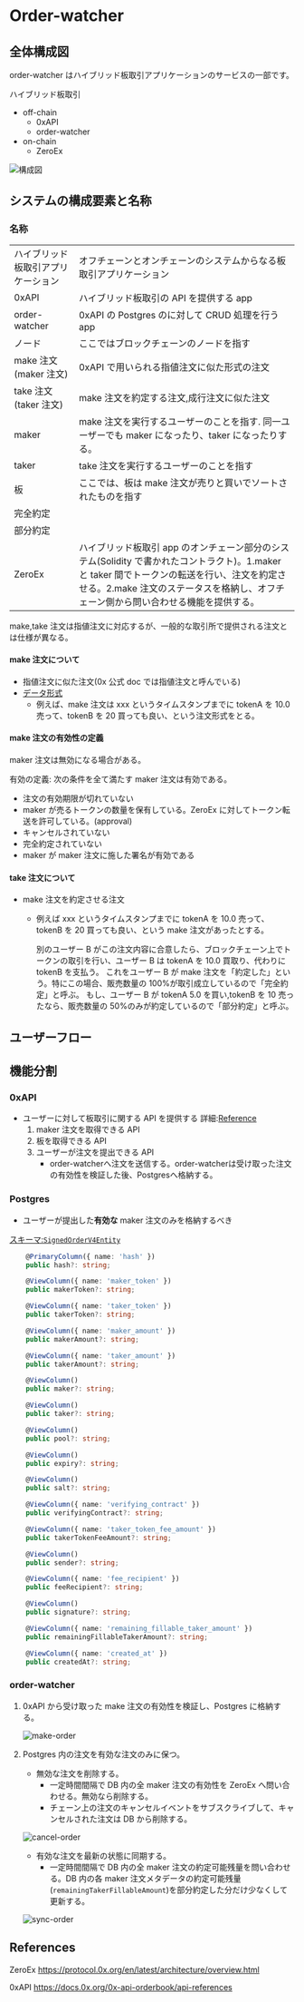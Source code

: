 # Order-watcher

## 全体構成図

order-watcher はハイブリッド板取引アプリケーションのサービスの一部です。

ハイブリッド板取引

-   off-chain
    -   0xAPI
    -   order-watcher
-   on-chain
    -   ZeroEx

![構成図](./overview.png)

## システムの構成要素と名称

### 名称

|                                    |                                                                                                                                                                                                                                    |
| ---------------------------------- | ---------------------------------------------------------------------------------------------------------------------------------------------------------------------------------------------------------------------------------- |
| ハイブリッド板取引アプリケーション | オフチェーンとオンチェーンのシステムからなる板取引アプリケーション                                                                                                                                                                 |
| 0xAPI                              | ハイブリッド板取引の API を提供する app                                                                                                                                                                                            |
| order-watcher                      | 0xAPI の Postgres のに対して CRUD 処理を行う app                                                                                                                                                                                   |
| ノード                             | ここではブロックチェーンのノードを指す                                                                                                                                                                                             |
| make 注文(maker 注文)              | 0xAPI で用いられる指値注文に似た形式の注文                                                                                                                                                                                         |
| take 注文(taker 注文)              | make 注文を約定する注文,成行注文に似た注文                                                                                                                                                                                         |
| maker                              | make 注文を実行するユーザーのことを指す. 同一ユーザーでも maker になったり、taker になったりする。                                                                                                                                 |
| taker                              | take 注文を実行するユーザーのことを指す                                                                                                                                                                                            |
| 板                                 | ここでは、板は make 注文が売りと買いでソートされたものを指す                                                                                                                                                                       |
| 完全約定                           |                                                                                                                                                                                                                                    |
| 部分約定                           |                                                                                                                                                                                                                                    |
| ZeroEx                             | ハイブリッド板取引 app のオンチェーン部分のシステム(Solidity で書かれたコントラクト)。1.maker と taker 間でトークンの転送を行い、注文を約定させる。2.make 注文のステータスを格納し、オフチェーン側から問い合わせる機能を提供する。 |

make,take 注文は指値注文に対応するが、一般的な取引所で提供される注文とは仕様が異なる。

#### make 注文について

-   指値注文に似た注文(0x 公式 doc では指値注文と呼んでいる)
-   [データ形式](https://docs.0x.org/limit-orders-advanced-traders/docs/limit-order-structure)
    -   例えば、make 注文は xxx というタイムスタンプまでに tokenA を 10.0 売って、tokenB を 20 買っても良い、という注文形式をとる。

#### make 注文の有効性の定義

maker 注文は無効になる場合がある。

有効の定義: 次の条件を全て満たす maker 注文は有効である。

-   注文の有効期限が切れていない
-   maker が売るトークンの数量を保有している。ZeroEx に対してトークン転送を許可している。(approval)
-   キャンセルされていない
-   完全約定されていない
-   maker が maker 注文に施した署名が有効である

#### take 注文について

-   make 注文を約定させる注文

    -   例えば xxx というタイムスタンプまでに tokenA を 10.0 売って、tokenB を 20 買っても良い、という make 注文があったとする。

        別のユーザー B がこの注文内容に合意したら、ブロックチェーン上でトークンの取引を行い、ユーザー B は tokenA を 10.0 買取り、代わりに tokenB を支払う。
        これをユーザー B が make 注文を「約定した」という。特にこの場合、販売数量の 100%が取引成立しているので「完全約定」と呼ぶ。
        もし、ユーザー B が tokenA 5.0 を買い,tokenB を 10 売ったなら、販売数量の 50%のみが約定しているので「部分約定」と呼ぶ。

## ユーザーフロー

## 機能分割

### 0xAPI

-   ユーザーに対して板取引に関する API を提供する
    詳細:[Reference](https://docs.0x.org/0x-api-orderbook/api-references)
    1.  maker 注文を取得できる API
    2.  板を取得できる API
    3.  ユーザーが注文を提出できる API
        - order-watcherへ注文を送信する。order-watcherは受け取った注文の有効性を検証した後、Postgresへ格納する。

### Postgres

-   ユーザーが提出した**有効な** maker 注文のみを格納するべき

[スキーマ:`SignedOrderV4Entity`](../../src/entities/SignedOrderV4Entity.ts)

```ts
    @PrimaryColumn({ name: 'hash' })
    public hash?: string;

    @ViewColumn({ name: 'maker_token' })
    public makerToken?: string;

    @ViewColumn({ name: 'taker_token' })
    public takerToken?: string;

    @ViewColumn({ name: 'maker_amount' })
    public makerAmount?: string;

    @ViewColumn({ name: 'taker_amount' })
    public takerAmount?: string;

    @ViewColumn()
    public maker?: string;

    @ViewColumn()
    public taker?: string;

    @ViewColumn()
    public pool?: string;

    @ViewColumn()
    public expiry?: string;

    @ViewColumn()
    public salt?: string;

    @ViewColumn({ name: 'verifying_contract' })
    public verifyingContract?: string;

    @ViewColumn({ name: 'taker_token_fee_amount' })
    public takerTokenFeeAmount?: string;

    @ViewColumn()
    public sender?: string;

    @ViewColumn({ name: 'fee_recipient' })
    public feeRecipient?: string;

    @ViewColumn()
    public signature?: string;

    @ViewColumn({ name: 'remaining_fillable_taker_amount' })
    public remainingFillableTakerAmount?: string;

    @ViewColumn({ name: 'created_at' })
    public createdAt?: string;
```

### order-watcher

1.  0xAPI から受け取った make 注文の有効性を検証し、Postgres に格納する。

    ![make-order](./make-order.png)

2.  Postgres 内の注文を有効な注文のみに保つ。

    -   無効な注文を削除する。
        -   一定時間間隔で DB 内の全 maker 注文の有効性を ZeroEx へ問い合わせる。無効なら削除する。
        -   チェーン上の注文のキャンセルイベントをサブスクライブして、キャンセルされた注文は DB から削除する。

    ![cancel-order](./cancel-order.png)

    -   有効な注文を最新の状態に同期する。
        -   一定時間間隔で DB 内の全 maker 注文の約定可能残量を問い合わせる。DB 内の各 maker 注文メタデータの約定可能残量(`remainingTakerFillableAmount`)を部分約定した分だけ少なくして更新する。

    ![sync-order](./sync-order.png)

## References

ZeroEx https://protocol.0x.org/en/latest/architecture/overview.html

0xAPI https://docs.0x.org/0x-api-orderbook/api-references
